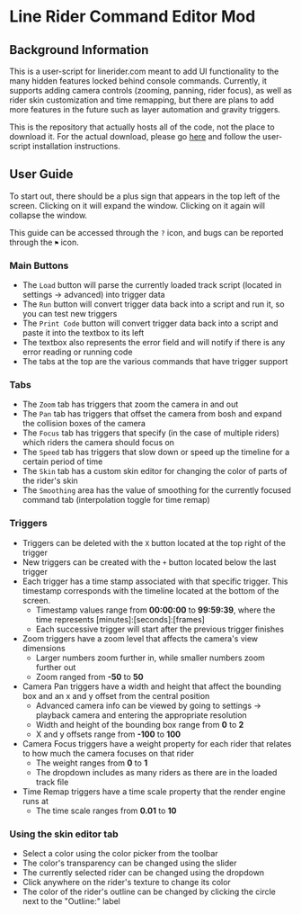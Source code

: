 # Line Rider Command Editor Mod

## Background Information

This is a user-script for linerider.com meant to add UI functionality to the many hidden features locked behind console commands. Currently, it supports adding camera controls (zooming, panning, rider focus), as well as rider skin customization and time remapping, but there are plans to add more features in the future such as layer automation and gravity triggers.

This is the repository that actually hosts all of the code, not the place to download it. For the actual download, please go [here](https://github.com/Malizma333/linerider-userscript-mods) and follow the user-script installation instructions.

## User Guide

To start out, there should be a plus sign that appears in the top left of the screen. Clicking on it will expand the window. Clicking on it again will collapse the window.

This guide can be accessed through the `?` icon, and bugs can be reported through the `⚑` icon.

### Main Buttons
- The `Load` button will parse the currently loaded track script (located in settings -> advanced) into trigger data
- The `Run` button will convert trigger data back into a script and run it, so you can test new triggers
- The `Print Code` button will convert trigger data back into a script and paste it into the textbox to its left
- The textbox also represents the error field and will notify if there is any error reading or running code
- The tabs at the top are the various commands that have trigger support

### Tabs
- The `Zoom` tab has triggers that zoom the camera in and out
- The `Pan` tab has triggers that offset the camera from bosh and expand the collision boxes of the camera
- The `Focus` tab has triggers that specify (in the case of multiple riders) which riders the camera should focus on
- The `Speed` tab has triggers that slow down or speed up the timeline for a certain period of time
- The `Skin` tab has a custom skin editor for changing the color of parts of the rider's skin
- The `Smoothing` area has the value of smoothing for the currently focused command tab (interpolation toggle for time remap)

### Triggers
- Triggers can be deleted with the `X` button located at the top right of the trigger
- New triggers can be created with the `+` button located below the last trigger
- Each trigger has a time stamp associated with that specific trigger. This timestamp corresponds with the timeline located at the bottom of the screen.
  - Timestamp values range from **00:00:00** to **99:59:39**, where the time represents [minutes]:[seconds]:[frames]
  - Each successive trigger will start after the previous trigger finishes
- Zoom triggers have a zoom level that affects the camera's view dimensions
  - Larger numbers zoom further in, while smaller numbers zoom further out
  - Zoom ranged from **-50** to **50**
- Camera Pan triggers have a width and height that affect the bounding box and an x and y offset from the central position
  - Advanced camera info can be viewed by going to settings -> playback camera and entering the appropriate resolution
  - Width and height of the bounding box range from **0** to **2**
  - X and y offsets range from **-100** to **100**
- Camera Focus triggers have a weight property for each rider that relates to how much the camera focuses on that rider
  - The weight ranges from **0** to **1**
  - The dropdown includes as many riders as there are in the loaded track file
- Time Remap triggers have a time scale property that the render engine runs at
  - The time scale ranges from **0.01** to **10**

### Using the skin editor tab
- Select a color using the color picker from the toolbar
- The color's transparency can be changed using the slider
- The currently selected rider can be changed using the dropdown
- Click anywhere on the rider's texture to change its color
- The color of the rider's outline can be changed by clicking the circle next to the "Outline:" label
